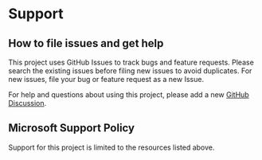 # Support

## How to file issues and get help  

This project uses GitHub Issues to track bugs and feature requests. Please search the existing
issues before filing new issues to avoid duplicates.  For new issues, file your bug or
feature request as a new Issue.

For help and questions about using this project, please add a new [GitHub Discussion](https://github.com/microsoft/kalypso/discussions).


## Microsoft Support Policy  

Support for this project is limited to the resources listed above.
